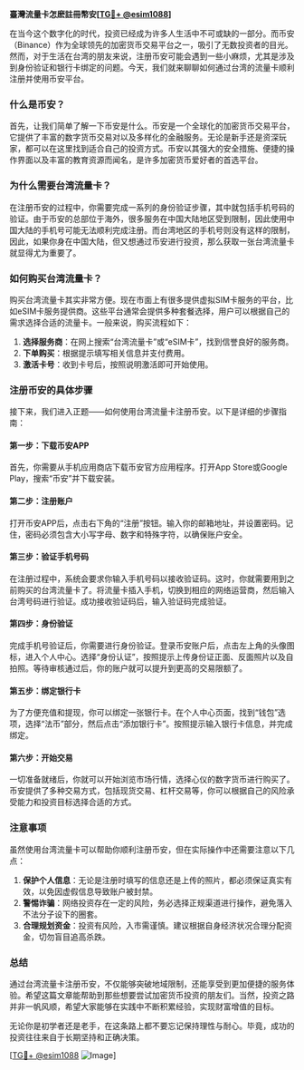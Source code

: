 **臺灣流量卡怎麽註冊幣安[[TG💪+ @esim1088](https://t.me/s/esim1088)]**

在当今这个数字化的时代，投资已经成为许多人生活中不可或缺的一部分。而币安（Binance）作为全球领先的加密货币交易平台之一，吸引了无数投资者的目光。然而，对于生活在台湾的朋友来说，注册币安可能会遇到一些小麻烦，尤其是涉及到身份验证和银行卡绑定的问题。今天，我们就来聊聊如何通过台湾的流量卡顺利注册并使用币安平台。

### 什么是币安？

首先，让我们简单了解一下币安是什么。币安是一个全球化的加密货币交易平台，它提供了丰富的数字货币交易对以及多样化的金融服务。无论是新手还是资深玩家，都可以在这里找到适合自己的投资方式。币安以其强大的安全措施、便捷的操作界面以及丰富的教育资源而闻名，是许多加密货币爱好者的首选平台。

### 为什么需要台湾流量卡？

在注册币安的过程中，你需要完成一系列的身份验证步骤，其中就包括手机号码的验证。由于币安的总部位于海外，很多服务在中国大陆地区受到限制，因此使用中国大陆的手机号可能无法顺利完成注册。而台湾地区的手机号则没有这样的限制，因此，如果你身在中国大陆，但又想通过币安进行投资，那么获取一张台湾流量卡就显得尤为重要了。

### 如何购买台湾流量卡？

购买台湾流量卡其实非常方便。现在市面上有很多提供虚拟SIM卡服务的平台，比如eSIM卡服务提供商。这些平台通常会提供多种套餐选择，用户可以根据自己的需求选择合适的流量卡。一般来说，购买流程如下：

1. **选择服务商**：在网上搜索“台湾流量卡”或“eSIM卡”，找到信誉良好的服务商。
2. **下单购买**：根据提示填写相关信息并支付费用。
3. **激活卡号**：收到卡号后，按照说明激活即可开始使用。

### 注册币安的具体步骤

接下来，我们进入正题——如何使用台湾流量卡注册币安。以下是详细的步骤指南：

#### 第一步：下载币安APP
首先，你需要从手机应用商店下载币安官方应用程序。打开App Store或Google Play，搜索“币安”并下载安装。

#### 第二步：注册账户
打开币安APP后，点击右下角的“注册”按钮。输入你的邮箱地址，并设置密码。记住，密码必须包含大小写字母、数字和特殊字符，以确保账户安全。

#### 第三步：验证手机号码
在注册过程中，系统会要求你输入手机号码以接收验证码。这时，你就需要用到之前购买的台湾流量卡了。将流量卡插入手机，切换到相应的网络运营商，然后输入台湾号码进行验证。成功接收验证码后，输入验证码完成验证。

#### 第四步：身份验证
完成手机号验证后，你需要进行身份验证。登录币安账户后，点击左上角的头像图标，进入个人中心。选择“身份认证”，按照提示上传身份证正面、反面照片以及自拍照。等待审核通过后，你的账户就可以提升到更高的交易限额了。

#### 第五步：绑定银行卡
为了方便充值和提现，你可以绑定一张银行卡。在个人中心页面，找到“钱包”选项，选择“法币”部分，然后点击“添加银行卡”。按照提示输入银行卡信息，并完成绑定。

#### 第六步：开始交易
一切准备就绪后，你就可以开始浏览市场行情，选择心仪的数字货币进行购买了。币安提供了多种交易方式，包括现货交易、杠杆交易等，你可以根据自己的风险承受能力和投资目标选择合适的方式。

### 注意事项

虽然使用台湾流量卡可以帮助你顺利注册币安，但在实际操作中还需要注意以下几点：

1. **保护个人信息**：无论是注册时填写的信息还是上传的照片，都必须保证真实有效，以免因虚假信息导致账户被封禁。
2. **警惕诈骗**：网络投资存在一定的风险，务必选择正规渠道进行操作，避免落入不法分子设下的圈套。
3. **合理规划资金**：投资有风险，入市需谨慎。建议根据自身经济状况合理分配资金，切勿盲目追高杀跌。

### 总结

通过台湾流量卡注册币安，不仅能够突破地域限制，还能享受到更加便捷的服务体验。希望这篇文章能帮助到那些想要尝试加密货币投资的朋友们。当然，投资之路并非一帆风顺，希望大家能够在实践中不断积累经验，实现财富增值的目标。

无论你是初学者还是老手，在这条路上都不要忘记保持理性与耐心。毕竟，成功的投资往往来自于长期坚持和正确决策。

[[TG💪+ @esim1088](https://t.me/s/esim1088) ![Image](https://i.postimg.cc/4NQfJmqS/Snipaste-2025-05-13-00-14-12.png)]